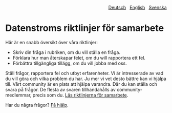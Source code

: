 <p align="right"><a href="CONTRIBUTING-de.md">Deutsch</a> &nbsp; <a href="CONTRIBUTING.md">English</a> &nbsp; <a href="CONTRIBUTING-sv.md">Svenska</a></p>

# Datenstroms riktlinjer för samarbete

Här är en snabb översikt över våra riktlinjer:

- Skriv din fråga i rubriken, om du vill ställa en fråga.
- Förklara hur man återskapar felet, om du will rapportera ett fel.
- Förbättra tillgängliga tillägg, om du vill jobba med oss.

Ställ frågor, rapportera fel och utbyt erfarenheter. Vi är intresserade av vad du vill göra och vilka problem du har. Ju mer vi vet desto bättre kan vi hjälpa till. Vårt community är en plats att hjälpa varandra. Där du kan ställa och svara på frågor. De flesta av svaren tillhandahålls av community-medlemmar, precis som du. [Läs riktlinjerna för samarbete](https://datenstrom.se/sv/yellow/help/contributing-guidelines).

Har du några frågor? [Få hjälp](https://datenstrom.se/sv/yellow/help/).
